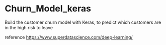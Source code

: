 # Churn_Model_keras
Build the customer churn model with Keras, to predict which customers are in the high risk to leave

reference
https://www.superdatascience.com/deep-learning/

